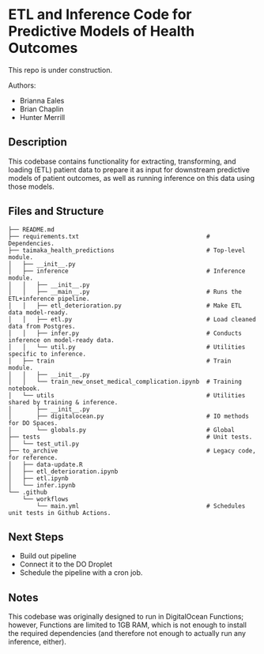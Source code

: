 # ETL and Inference Code for Predictive Models of Health Outcomes

This repo is under construction.

Authors:
- Brianna Eales
- Brian Chaplin
- Hunter Merrill

## Description

This codebase contains functionality for extracting, transforming, and loading (ETL) patient data to prepare it as input for downstream predictive models of patient outcomes, as well as running inference on this data using those models. 

## Files and Structure

```
├── README.md
├── requirements.txt                                    # Dependencies.
├── taimaka_health_predictions                          # Top-level module.
│   ├── __init__.py
│   ├── inference                                       # Inference module.
│   │   ├── __init__.py
│   │   ├── __main__.py                                 # Runs the ETL+inference pipeline.
│   │   ├── etl_deterioration.py                        # Make ETL data model-ready.
│   │   ├── etl.py                                      # Load cleaned data from Postgres.
│   │   ├── infer.py                                    # Conducts inference on model-ready data.
│   │   └── util.py                                     # Utilities specific to inference.
│   ├── train                                           # Train module.
│   │   ├── __init__.py
│   │   └── train_new_onset_medical_complication.ipynb  # Training notebook.
│   └── utils                                           # Utilities shared by training & inference.
│       ├── __init__.py
│       ├── digitalocean.py                             # IO methods for DO Spaces.
│       └── globals.py                                  # Global 
├── tests                                               # Unit tests.
│   └── test_util.py
├── to_archive                                          # Legacy code, for reference.
│   ├── data-update.R
│   ├── etl_deterioration.ipynb
│   ├── etl.ipynb
│   └── infer.ipynb
└── .github
    └── workflows
        └── main.yml                                    # Schedules unit tests in Github Actions.
```

## Next Steps

- Build out pipeline
- Connect it to the DO Droplet
- Schedule the pipeline with a cron job.

## Notes

This codebase was originally designed to run in DigitalOcean Functions; however, Functions are limited to 1GB RAM, which is not enough to install the required dependencies (and therefore not enough to actually run any inference, either).